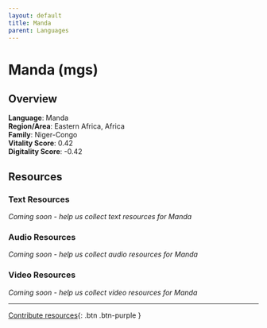 ```yaml
---
layout: default
title: Manda
parent: Languages
---
```


# Manda (mgs)

## Overview

**Language**: Manda  
**Region/Area**: Eastern Africa, Africa  
**Family**: Niger-Congo  
**Vitality Score**: 0.42  
**Digitality Score**: -0.42  

## Resources

### Text Resources
*Coming soon - help us collect text resources for Manda*

### Audio Resources
*Coming soon - help us collect audio resources for Manda*

### Video Resources
*Coming soon - help us collect video resources for Manda*

---

[Contribute resources](https://fairtrain.github.io/){: .btn .btn-purple }
